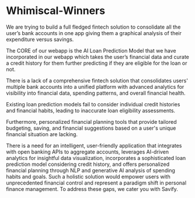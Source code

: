 # Whimiscal-Winners
We are trying to build a full fledged fintech solution to consolidate all the user’s bank accounts in one app giving them a graphical analysis of their expenditure versus savings.
 
The CORE of our webapp is the AI Loan Prediction Model that we have incorporated in our webapp which takes the user’s financial data and curate a credit history for them further predicting if they are eligible for the loan or not.




There is a lack of a comprehensive fintech solution that consolidates users' multiple bank accounts into a unified platform with advanced analytics for visibility into financial data, spending patterns, and overall financial health. 

Existing loan prediction models fail to consider individual credit histories and financial habits, leading to inaccurate loan eligibility assessments. 

Furthermore, personalized financial planning tools that provide tailored budgeting, saving, and financial suggestions based on a user's unique financial situation are lacking.


There is a need for an intelligent, user-friendly application that integrates with open banking APIs to aggregate accounts, leverages AI-driven analytics for insightful data visualization, incorporates a sophisticated loan prediction model considering credit history, and offers personalized financial planning through NLP and generative AI analysis of spending habits and goals. Such a holistic solution would empower users with unprecedented financial control and represent a paradigm shift in personal finance management. To address these gaps, we cater you with Savify.
